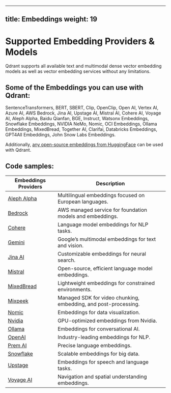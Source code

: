 
---
title: Embeddings
weight: 19
---
# Supported Embedding Providers & Models

Qdrant supports all available text and multimodal dense vector embedding models as well as vector embedding services without any limitations. 

## Some of the Embeddings you can use with Qdrant:

SentenceTransformers, BERT, SBERT, Clip, OpenClip, Open AI, Vertex AI, Azure AI, AWS Bedrock, Jina AI, Upstage AI, Mistral AI, Cohere AI, Voyage AI, Aleph Alpha, Baidu Qianfan, BGE, Instruct, Watsonx Embeddings, Snowflake Embeddings, NVIDIA NeMo, Nomic, OCI Embeddings, Ollama Embeddings, MixedBread, Together AI, Clarifai, Databricks Embeddings, GPT4All Embeddings, John Snow Labs Embeddings.

Additionally, [any open-source embeddings from HuggingFace](https://huggingface.co/spaces/mteb/leaderboard) can be used with Qdrant. 

## Code samples:

| Embeddings Providers          | Description |
| ----------------------------- | ----------- |
| [Aleph Alpha](./aleph-alpha/) | Multilingual embeddings focused on European languages. |
| [Bedrock](./bedrock/)         | AWS managed service for foundation models and embeddings. |
| [Cohere](./cohere/)           | Language model embeddings for NLP tasks. |
| [Gemini](./gemini/)           | Google’s multimodal embeddings for text and vision. 
| [Jina AI](./jina-embeddings/)     | Customizable embeddings for neural search. |
| [Mistral](./mistral/)         | Open-source, efficient language model embeddings. |
| [MixedBread](./mixedbread/)   | Lightweight embeddings for constrained environments. |
| [Mixpeek](./mixpeek/)         | Managed SDK for video chunking, embedding, and post-processing.​ |
| [Nomic](./nomic/)             | Embeddings for data visualization. |
| [Nvidia](./nvidia/)      | GPU-optimized embeddings from Nvidia. |
| [Ollama](./ollama/)           | Embeddings for conversational AI. |
| [OpenAI](./openai/)           | Industry-leading embeddings for NLP. |
| [Prem AI](./premai/)          | Precise language embeddings. |
| [Snowflake](./snowflake/)     | Scalable embeddings for big data. |
| [Upstage](./upstage/)         | Embeddings for speech and language tasks. |
| [Voyage AI](./voyage/)        | Navigation and spatial understanding embeddings. |

